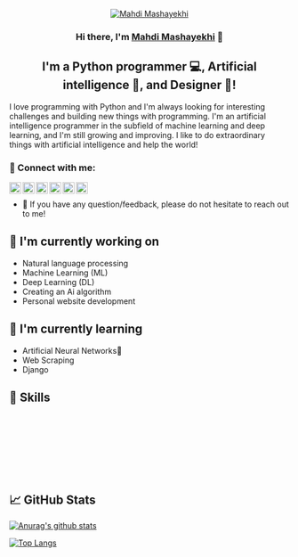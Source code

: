 <p align="center">
  <a href="http://mahdimashayekhi.gigfa.com" target="_blank" rel="noreferrer"><img src="https://user-images.githubusercontent.com/108976550/205439817-4627fe82-bc98-4ef6-b0f6-a0de3022ca23.jpg" alt="Mahdi Mashayekhi"></a>
</p>

<h3 align="center">
Hi there, I'm <a href="http://mahdimashayekhi.gigfa.com" target="_blank" rel="noreferrer">Mahdi Mashayekhi</a> 👋
</h3>

<h2 align="center">
I'm a Python programmer 💻, Artificial intelligence 🧠, and Designer 🎨!
</h2> 

I love programming with Python and I'm always looking for interesting challenges and building new things with programming. I'm an artificial intelligence programmer in the subfield of machine learning and deep learning, and I'm still growing and improving. I like to do extraordinary things with artificial intelligence and help the world!

### 🤝 Connect with me:

<a href="http://mahdimashayekhi.gigfa.com"><img align="left" src="https://user-images.githubusercontent.com/108976550/205439604-2fc2cf1f-9b32-4793-8fbc-68ca7d7aef01.png" alt="Site Mahdi Mashayekhi" width="21px"/></a>
<a href="https://twitter.com/Mashayekhi_AI"><img align="left" src="https://user-images.githubusercontent.com/108976550/205439278-ef523083-6d42-4ca3-84de-1608dcd39d2c.png" alt="twitter Mahdi Mashayekhi" width="21px"/></a>
<a href="https://www.linkedin.com/in/mahdimashayekhi/"><img align="left" src="https://user-images.githubusercontent.com/108976550/205439314-6c244884-b22d-4e2a-b83b-94377b88a301.png" alt="Linkedin Mahdi Mashayekhi" width="21px"/></a>
<a href="https://www.youtube.com/@MahdiMashayekhi"><img align="left" src="https://user-images.githubusercontent.com/108976550/205439340-d4512d7e-aa6b-4dbd-80eb-9b2083583573.png" alt="YouTubr Mahdi Mashayekhi" width="21px"/></a>
<a href="https://medium.com/@MahdiMashayekhi"><img align="left" src="https://user-images.githubusercontent.com/108976550/205439524-fbd3f80c-ad61-4c20-8f53-b7797a023f4b.png" alt="Medium Mahdi Mashayekhi" width="21px"/></a>
<a href="https://www.instagram.com/mashayekhi.ai/"><img align="left" src="https://user-images.githubusercontent.com/108976550/205439420-4acda2ac-ba3d-437e-b373-04e0e78929d7.png" alt="Instagram Mahdi Mashayekhi" width="21px"/></a>
</br>
- 💬 If you have any question/feedback, please do not hesitate to reach out to me!

## 🔭 I'm currently working on

- Natural language processing
- Machine Learning (ML)
- Deep Learning (DL)
- Creating an Ai algorithm
- Personal website development

## 🌱 I'm currently learning

- Artificial Neural Networks🧠
- Web Scraping
- Django

## 💼 Skills

<img src="https://img.shields.io/badge/dialogflow-FF9800?style=for-the-badge&logo=dialogflow&logoColor=white" alt=""></img>
<img src="https://img.shields.io/badge/TensorFlow-FF6F00?style=for-the-badge&logo=tensorflow&logoColor=white" alt=""></img>
<img src="https://img.shields.io/badge/Weights_&_Biases-FFBE00?style=for-the-badge&logo=WeightsAndBiases&logoColor=white" alt=""></img>
<img src="https://img.shields.io/badge/C%23-239120?style=for-the-badge&logo=c-sharp&logoColor=white" alt=""></img>
<img src="https://img.shields.io/badge/Python-3776AB?style=for-the-badge&logo=python&logoColor=white" alt=""></img>
<img src="https://img.shields.io/badge/HTML-239120?style=for-the-badge&logo=html5&logoColor=white" alt=""></img>
<img src="https://img.shields.io/badge/CSS-239120?&style=for-the-badge&logo=css3&logoColor=white" alt=""></img>
<img src="https://img.shields.io/badge/.NET-5C2D91?style=for-the-badge&logo=.net&logoColor=white" alt=""></img>
<img src="https://img.shields.io/badge/JavaScript-F7DF1E?style=for-the-badge&logo=javascript&logoColor=black" alt=""></img>
<img src="https://img.shields.io/badge/Sass-CC6699?style=for-the-badge&logo=sass&logoColor=white" alt=""></img>
<img src="https://img.shields.io/badge/PHP-777BB4?style=for-the-badge&logo=php&logoColor=white" alt=""></img>
<img src="https://img.shields.io/badge/GIT-E44C30?style=for-the-badge&logo=git&logoColor=white" alt=""></img>

</br>

<img src="https://aleen42.github.io/badges/src/photoshop.svg" alt=""></img>
<img src="https://aleen42.github.io/badges/src/illustrator.svg" alt=""></img>
<img src="https://aleen42.github.io/badges/src/after_effects.svg" alt=""></img>
<img src="https://aleen42.github.io/badges/src/premiere.svg" alt=""></img>

</br>

## 📈 GitHub Stats 

[![Anurag's github stats](https://github-readme-stats.vercel.app/api?username=MahdiMashayekhi-Ai)](https://github.com/MahdiMashayekhi-Ai)

[![Top Langs](https://github-readme-stats.vercel.app/api/top-langs/?username=MahdiMashayekhi-Ai&layout=compact)](https://github.com/MahdiMashayekhi-Ai)
